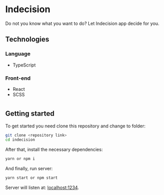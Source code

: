 # Indecision
Do not you know what you want to do? Let Indecision app decide for you.

## Technologies
### Language
- TypeScript
### Front-end
- React
- SCSS

#
## Getting started
To get started you need clone this repository and change to folder:
```bash
git clone <repository link>
cd indecision
```
After that, install the necessary dependencies:
```bash
yarn or npm i
```
And finally, run server:
```bash
yarn start or npm start
```

Server will listen at: [localhost:1234](https://localhost:1234).
